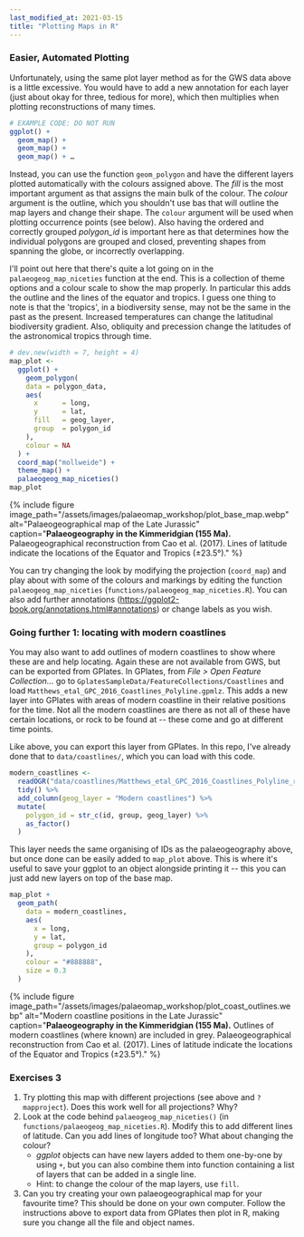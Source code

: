```yaml
---
last_modified_at: 2021-03-15
title: "Plotting Maps in R"
---
```


### Easier, Automated Plotting

Unfortunately, using the same plot layer method as for the GWS data above is a little excessive. You would have to add a new annotation for each layer (just about okay for three, tedious for more), which then multiplies when plotting reconstructions of many times.

```r
# EXAMPLE CODE: DO NOT RUN
ggplot() +
  geom_map() +
  geom_map() +
  geom_map() + …
```

Instead, you can use the function `geom_polygon` and have the different layers plotted automatically with the colours assigned above. The _fill_ is the most important argument as that assigns the main bulk of the
colour. The _colour_ argument is the outline, which you shouldn't use bas that will outline the map layers and change their shape. The `colour` argument will be used when plotting occurrence points (see below). Also having the ordered and correctly grouped _polygon_id_ is important here as that determines how the individual polygons are grouped and closed, preventing shapes from spanning the globe, or incorrectly overlapping.

I'll point out here that there's quite a lot going on in the `palaeogeog_map_niceties` function at the end. This is a collection of theme options and a colour scale to show the map properly. In particular this adds the outline and the lines of the equator and tropics. I guess one thing to note is that the 'tropics', in a biodiversity sense, may not be the same in the past as the present. Increased temperatures can change the latitudinal biodiversity gradient. Also, obliquity and precession change the latitudes of the astronomical tropics through
time.

```r
# dev.new(width = 7, height = 4)
map_plot <-
  ggplot() +
    geom_polygon(
    data = polygon_data,
    aes(
      x      = long,
      y      = lat,
      fill   = geog_layer,
      group  = polygon_id
    ),
    colour = NA
  ) +
  coord_map("mollweide") +
  theme_map() +
  palaeogeog_map_niceties()
map_plot
```

{% include figure
    image_path="/assets/images/palaeomap_workshop/plot_base_map.webp"
    alt="Palaeogeographical map of the Late Jurassic"
    caption="**Palaeogeography in the Kimmeridgian (155 Ma).** Palaeogeographical reconstruction from Cao et al. (2017). Lines of latitude indicate the locations of the Equator and Tropics (±23.5°)."
%}

You can try changing the look by modifying the projection (`coord_map`) and play about with some of the colours and markings by editing the function `palaeogeog_map_niceties` (`functions/palaeogeog_map_niceties.R`). You can also add further annotations (<https://ggplot2-book.org/annotations.html#annotations>) or
change labels as you wish.

### Going further 1: locating with modern coastlines

You may also want to add outlines of modern coastlines to show where these are and help locating. Again these are not available from GWS, but can be exported from GPlates. In GPlates, from *File \> Open Feature Collection...* go to `GplatesSampleData/FeatureCollections/Coastlines` and load `Matthews_etal_GPC_2016_Coastlines_Polyline.gpmlz`. This adds a new layer into GPlates with areas of modern coastline in their relative positions for the time. Not all the modern coastlines are there as not all of these have certain locations, or rock to be found at -- these come and go at different time points.

Like above, you can export this layer from GPlates. In this repo, I've already done that to `data/coastlines/`, which you can load with this code.

```r
modern_coastlines <-
  readOGR("data/coastlines/Matthews_etal_GPC_2016_Coastlines_Polyline_reconstructed_155.00Ma.gmt") %>%
  tidy() %>%
  add_column(geog_layer = "Modern coastlines") %>%
  mutate(
    polygon_id = str_c(id, group, geog_layer) %>%
    as_factor()
  )
```

This layer needs the same organising of IDs as the palaeogeography above, but once done can be easily added to `map_plot` above. This is where it's useful to save your ggplot to an object alongside printing it -- this you can just add new layers on top of the base map.

```r
map_plot +
  geom_path(
    data = modern_coastlines,
    aes(
      x = long,
      y = lat,
      group = polygon_id
    ),
    colour = "#888888",
    size = 0.3
  )
```

{% include figure image_path="/assets/images/palaeomap_workshop/plot_coast_outlines.webp"
    alt="Modern coastline positions in the Late Jurassic"
    caption="**Palaeogeography in the Kimmeridgian (155 Ma).** Outlines of modern coastlines (where known) are included in grey. Palaeogeographical reconstruction from Cao et al. (2017). Lines of latitude indicate the locations of the Equator and Tropics (±23.5°)."
%}

### Exercises 3

1.  Try plotting this map with different projections (see above and `?mapproject`). Does this work well for all projections? Why?
2.  Look at the code behind `palaeogeog_map_niceties()` (in `functions/palaeogeog_map_niceties.R`). Modify this to add different lines of latitude. Can you add lines of longitude too? What about changing the colour?
    -   *ggplot* objects can have new layers added to them one-by-one by using `+`, but you can also combine them into function containing a list of layers that can be added in a single line.
    -   Hint: to change the colour of the map layers, use `fill`.
3.  Can you try creating your own palaeogeographical map for your favourite time? This should be done on your own computer. Follow the instructions above to export data from GPlates then plot in R, making sure you change all the file and object names.

